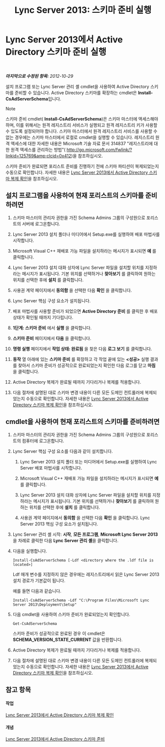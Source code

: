 ﻿---
title: 'Lync Server 2013: 스키마 준비 실행'
TOCTitle: 스키마 준비 실행
ms:assetid: 9d02bdb1-ff29-417a-bcce-b068b31207d8
ms:mtpsurl: https://technet.microsoft.com/ko-kr/library/Gg412729(v=OCS.15)
ms:contentKeyID: 49304528
ms.date: 08/24/2015
mtps_version: v=OCS.15
ms.translationtype: HT
---

# Lync Server 2013에서 Active Directory 스키마 준비 실행

 

_**마지막으로 수정된 항목:** 2012-10-29_

설치 프로그램 또는 Lync Server 관리 셸 cmdlet을 사용하여 Active Directory 스키마를 준비할 수 있습니다. Active Directory 스키마를 확장하는 cmdlet은 **Install-CsAdServerSchema**입니다.


> [!NOTE]
> 스키마 준비 cmdlet( <STRONG>Install-CsAdServerSchema</STRONG>)은 스키마 마스터에 액세스해야 하며, 이를 위해서는 원격 레지스트리 서비스가 실행되고 원격 레지스트리 키가 사용할 수 있도록 설정되어야 합니다. 스키마 마스터에서 원격 레지스트리 서비스를 사용할 수 없는 경우에는 스키마 마스터에서 로컬로 cmdlet을 실행할 수 있습니다. 레지스트리 원격 액세스에 대한 자세한 내용은 Microsoft 기술 자료 문서 314837 "레지스트리에 대한 원격 액세스를 관리하는 방법"( <A class=uri href="http://go.microsoft.com/fwlink/?linkid=125769%26clcid=0x412">http://go.microsoft.com/fwlink/?linkid=125769&amp;clcid=0x412</A>)을 참조하십시오.



스키마 준비가 완료되면 포리스트 준비를 진행하기 전에 스키마 파티션이 복제되었는지 수동으로 확인합니다. 자세한 내용은 [Lync Server 2013에서 Active Directory 스키마 복제 확인](lync-server-2013-verifying-schema-replication.md)을 참조하십시오.

## 설치 프로그램을 사용하여 현재 포리스트의 스키마를 준비하려면

1.  스키마 마스터의 관리자 권한을 가진 Schema Admins 그룹의 구성원으로 포리스트의 서버에 로그온합니다.

2.  Lync Server 2013 설치 폴더나 미디어에서 Setup.exe를 실행하여 배포 마법사를 시작합니다.

3.  Microsoft Visual C++ 재배포 가능 파일을 설치하라는 메시지가 표시되면 **예** 를 클릭합니다.

4.  Lync Server 2013 설치 대화 상자에 Lync Server 파일을 설치할 위치를 지정하라는 메시지가 표시됩니다. 기본 위치를 선택하거나 **찾아보기** 를 클릭하여 원하는 위치를 선택한 후에 **설치** 를 클릭합니다.

5.  사용권 계약 페이지에서 **동의함** 을 선택한 다음 **확인** 을 클릭합니다.

6.  Lync Server 핵심 구성 요소가 설치됩니다.

7.  배포 마법사를 사용할 준비가 되었으면 **Active Directory 준비** 를 클릭한 후 배포 상태가 확인될 때까지 기다립니다.

8.  **1단계: 스키마 준비** 에서 **실행** 을 클릭합니다.

9.  **스키마 준비** 페이지에서 **다음** 을 클릭합니다.

10. **명령 실행** 페이지에서 **작업 상태: 완료됨** 을 찾은 다음 **로그 보기** 를 클릭합니다.

11. **동작** 열 아래에 있는 **스키마 준비** 를 확장하고 각 작업 끝에 있는 **\<성공\>** 실행 결과를 찾아서 스키마 준비가 성공적으로 완료되었는지 확인한 다음 로그를 닫고 **마침** 을 클릭합니다.

12. Active Directory 복제가 완료될 때까지 기다리거나 복제를 적용합니다.

13. 다음 절차에 설명된 대로 스키마 변경 내용이 다른 모든 도메인 컨트롤러에 복제되었는지 수동으로 확인합니다. 자세한 내용은 [Lync Server 2013에서 Active Directory 스키마 복제 확인](lync-server-2013-verifying-schema-replication.md)을 참조하십시오.

## cmdlet을 사용하여 현재 포리스트의 스키마를 준비하려면

1.  스키마 마스터의 관리자 권한을 가진 Schema Admins 그룹의 구성원으로 포리스트의 컴퓨터에 로그온합니다.

2.  Lync Server 핵심 구성 요소를 다음과 같이 설치합니다.
    
    1.  Lync Server 2013 설치 폴더 또는 미디어에서 Setup.exe를 실행하여 Lync Server 배포 마법사를 시작합니다.
    
    2.  Microsoft Visual C++ 재배포 가능 파일을 설치하라는 메시지가 표시되면 **예** 를 클릭합니다.
    
    3.  Lync Server 2013 설치 대화 상자에 Lync Server 파일을 설치할 위치를 지정하라는 메시지가 표시됩니다. 기본 위치를 선택하거나 **찾아보기** 를 클릭하여 원하는 위치를 선택한 후에 **설치** 를 클릭합니다.
    
    4.  사용권 계약 페이지에서 **동의함** 을 선택한 다음 **확인** 을 클릭합니다. Lync Server 2013 핵심 구성 요소가 설치됩니다.

3.  Lync Server 관리 셸 시작: **시작**, **모든 프로그램**, **Microsoft Lync Server 2013**을 차례로 클릭한 다음 **Lync Server 관리 셸**을 클릭합니다.

4.  다음을 실행합니다.
    
        Install-CsAdServerSchema [-Ldf <directory where the .ldf file is located>] 
    
    Ldf 매개 변수를 지정하지 않은 경우에는 레지스트리에서 읽은 Lync Server 2013 설치 경로가 기본값이 됩니다.
    
    예를 들면 다음과 같습니다.
    
        Install-CsAdServerSchema -Ldf "C:\Program Files\Microsoft Lync Server 2013\Deployment\Setup"

5.  다음 cmdlet을 사용하여 스키마 준비가 완료되었는지 확인합니다.
    
        Get-CsAdServerSchema 
    
    스키마 준비가 성공적으로 완료된 경우 이 cmdlet은 **SCHEMA\_VERSION\_STATE\_CURRENT** 값을 반환합니다.

6.  Active Directory 복제가 완료될 때까지 기다리거나 복제를 적용합니다.

7.  다음 절차에 설명된 대로 스키마 변경 내용이 다른 모든 도메인 컨트롤러에 복제되었는지 수동으로 확인합니다. 자세한 내용은 [Lync Server 2013에서 Active Directory 스키마 복제 확인](lync-server-2013-verifying-schema-replication.md)을 참조하십시오.

## 참고 항목

#### 작업

[Lync Server 2013에서 Active Directory 스키마 복제 확인](lync-server-2013-verifying-schema-replication.md)  

#### 개념

[Lync Server 2013에서 Active Directory 스키마 준비](lync-server-2013-preparing-the-active-directory-schema.md)

